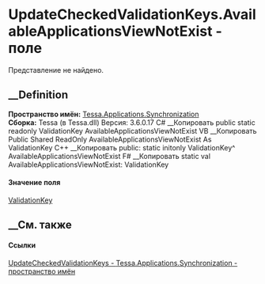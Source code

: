 # UpdateCheckedValidationKeys.AvailableApplicationsViewNotExist - поле
Представление не найдено.
## __Definition
 **Пространство имён:**
[Tessa.Applications.Synchronization](N_Tessa_Applications_Synchronization.htm)  
 **Сборка:** Tessa (в Tessa.dll) Версия: 3.6.0.17
C# __Копировать
     public static readonly ValidationKey AvailableApplicationsViewNotExist
VB __Копировать
     Public Shared ReadOnly AvailableApplicationsViewNotExist As ValidationKey
C++ __Копировать
     public:
    static initonly ValidationKey^ AvailableApplicationsViewNotExist
F# __Копировать
     static val AvailableApplicationsViewNotExist: ValidationKey
#### Значение поля
[ValidationKey](T_Tessa_Platform_Validation_ValidationKey.htm)
##  __См. также
#### Ссылки
[UpdateCheckedValidationKeys -
](T_Tessa_Applications_Synchronization_UpdateCheckedValidationKeys.htm)
[Tessa.Applications.Synchronization - пространство
имён](N_Tessa_Applications_Synchronization.htm)
